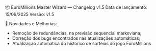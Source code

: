 📦 EuroMillions Master Wizard — Changelog v1.5
Data de lançamento: 15/09/2025
Versão: v1.5

🔧 Novidades e Melhorias:
- Remoção de redundâncias, na previsão sequencial markoviana;
- Correção dos bugs encontrados nas atualizações automáticas;
- Atualização automática do histórico de sorteios do jogo EuroMillions
